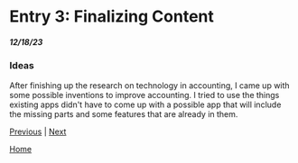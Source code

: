 # Entry 3: Finalizing Content
##### 12/18/23

### Ideas
After finishing up the research on technology in accounting, I came up with some possible inventions to improve accounting. I tried to use the things existing apps didn't have to come up with a possible app that will include the missing parts and some features that are already in them.












[Previous](entry02.md) | [Next](entry04.md)

[Home](../README.md)
